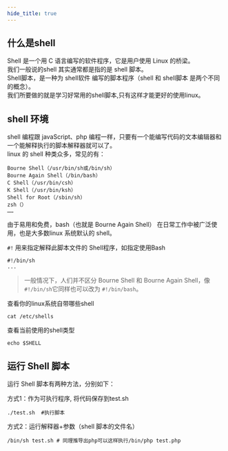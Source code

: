 ```yaml
---
hide_title: true
---
```



## 什么是shell
Shell 是一个用 C 语言编写的软件程序，它是用户使用 Linux 的桥梁。    
我们一般说的shell 其实通常都是指的是 shell 脚本。    
Shell脚本，是一种为 shell软件 编写的脚本程序（shell 和 shell脚本 是两个不同的概念）。    
我们所要做的就是学习好常用的shell脚本,只有这样才能更好的使用linux。

## shell 环境
shell 编程跟 javaScript、php 编程一样，只要有一个能编写代码的文本编辑器和一个能解释执行的脚本解释器就可以了。    
linux 的 shell 种类众多，常见的有：
```shell
Bourne Shell（/usr/bin/sh或/bin/sh）
Bourne Again Shell（/bin/bash）
C Shell（/usr/bin/csh）
K Shell（/usr/bin/ksh）
Shell for Root（/sbin/sh）
zsh（）
……
```
由于易用和免费，bash（也就是 Bourne Again Shell） 在日常工作中被广泛使用，也是大多数linux 系统默认的 shell。

`#!` 用来指定解释此脚本文件的 Shell程序，如指定使用Bash
```shell
#!/bin/sh
...
```
  
> 一般情况下，人们并不区分 Bourne Shell 和 Bourne Again Shell，像 `#!/bin/sh`它同样也可以改为 `#!/bin/bash`。

查看你的linux系统自带哪些shell
```shell
cat /etc/shells
```

查看当前使用的shell类型
```shell
echo $SHELL
```

## 运行 Shell 脚本
运行 Shell 脚本有两种方法，分别如下：

方式1：作为可执行程序, 将代码保存到test.sh
```shell
./test.sh  #执行脚本
```

方式2：运行解释器+参数（shell 脚本的文件名）
```shell
/bin/sh test.sh # 同理推导出php可以这样执行/bin/php test.php
```


<!-- 

## 命令-echo
先学这一个命令吧，学会了这个命令方便后边的学习。    
echo 指令与 PHP 的 echo 指令类似，都是用于字符串的输出。命令格式：
```shell
echo "hello"
```
在shel中双引号其实是可以省略，以下命令与上面实例效果一致
```shell
echo hello
```

ehco还有个重要的能力，它可以将内如指定输出到具体文件中
```shell
echo "It is a test" > myfile
```

## 语法-变量
变量就是可以变化的量，是程序中最基本的存储单元。      
**定义**  
定义一个变量，打印出来。   
然后修改下，再打印一下
```shell
myName="张三"
echo $myName 
myName="李四" # 已定义的变量，可以被重新赋值
echo ${myName}
```
使用一个定义过的变量，只要在变量名前面加美元符号即可,外面的花括号是可选的,但还是推荐用花括号。

**删除**   
使用 unset 命令可以删除变量，变量被删除后不能再次使用。
```shell
myName="张三"
unset myName
echo $myName
```
以上实例执行将没有任何输出。

**只读**   
使用 readonly 命令可以将变量定义为只读变量，只读变量的值不能被改变，也不能被删除。    
这个就很像其他语言中的常量了。
```shell
myUrl="https://www.google.com"
readonly myUrl
myUrl="https://www.baidu.com"
```
运行脚本，结果如下：
```shell
myUrl: 只读变量
```

## 语法-数组
Bash Shell 只支持一维数组，初始化时不需要定义数组大小。   
下标由 0 开始，用括号来表示，元素用"空格"符号分割开。

**定义**   
```shell
myArr=(A B "C" D)
```

也可以使用下标来定义数组
```shell
myArr[0]=A
myArr[1]=B
```
**读取**
```shell
myArr=(A "B")
echo "第一个元素为: ${myArr[0]}"
echo "第二个元素为: ${myArr[1]}"
echo "数组的元素为: ${myArr[*]}"
echo "数组的元素个数为: ${#myArr[*]}"
# 使用@ 或 * 可以获取数组中的所有元素， 前边加一个＃则获取个数
```

## 语法-运算符
Shell 和其他编程语言一样，支持多种运算符，包括：
* 算数运算符
* 关系运算符
* 布尔运算符
* 字符串运算符
* 文件测试运算符

**算术运算**    
原生bash不支持简单的数学运算，但是可以通过其他命令来实现，例如 awk 和 expr 。   
expr 是一款表达式计算工具，最常用，使用它能完成表达式的求值操作。    
完整的表达式要被 ` `` ` 包含，表达式两侧有空格。
```shell
sum1=`expr 1 + 2`
echo "两数之和为 : $sum1"

num1=2
num2=3 
sum2=`expr $1 + $2`
echo "两数之和为 : $sum2"
```
除了加法之外还有这些算数运算符

| 运算符 |	说明 |	举例 |
| --- | --- | --- |
| + | 加法 | `expr $a + $b` 结果为 30。 |
| - | 减法 | `expr $a - $b` 结果为 -10。 |
| * | 乘法 | `expr $a \* $b` 结果为  200。 |
| / | 除法 | `expr $b / $a` 结果为 2。 |
| % | 取余 | `expr $b % $a` 结果为 0。 |
| = | 赋值 | a=$b 把变量 b 的值赋给 a。 |
| == |	相等 | 用于比较两个数字，相同则返回 true。	[ $a == $b ] 返回 false。 |
| != |	不相等 | 用于比较两个数字，不相同则返回 true。	[ $a != $b ] 返回 true。 |


**关系运算符**   
关系运算符只支持数字比较。   
比如检测两个数是否相等。
```shell
a=1
b=2
if [ $a -eq $b ]
then echo "a、b相等" 
else echo "a、b不等"
fi
```
如上if...then...fi 是条件语句，后续会讲。
除了是否相等的比较外，还有这些关系运算符

| 运算符 | 说明 | 举例 |
| --- | --- | --- |
| -eq |	检测两个数是否相等，相等返回 true。 | [ $a -eq $b ] 返回 false。 |
| -ne |	检测两个数是否不相等，不相等返回 true。 | [ $a -ne $b ] 返回 true。 |
| -gt |	检测左边的数是否大于右边的，如果是，则返回 true。 |	[ $a -gt $b ] 返回 false。 |
| -lt |	检测左边的数是否小于右边的，如果是，则返回 true。 |	[ $a -lt $b ] 返回 true。 |
| -ge |	检测左边的数是否大于等于右边的，如果是，则返回 true。 |	[ $a -ge $b ] 返回 false。 |
| -le |	检测左边的数是否小于等于右边的，如果是，则返回 true。 |	[ $a -le $b ] 返回 true。 | -->